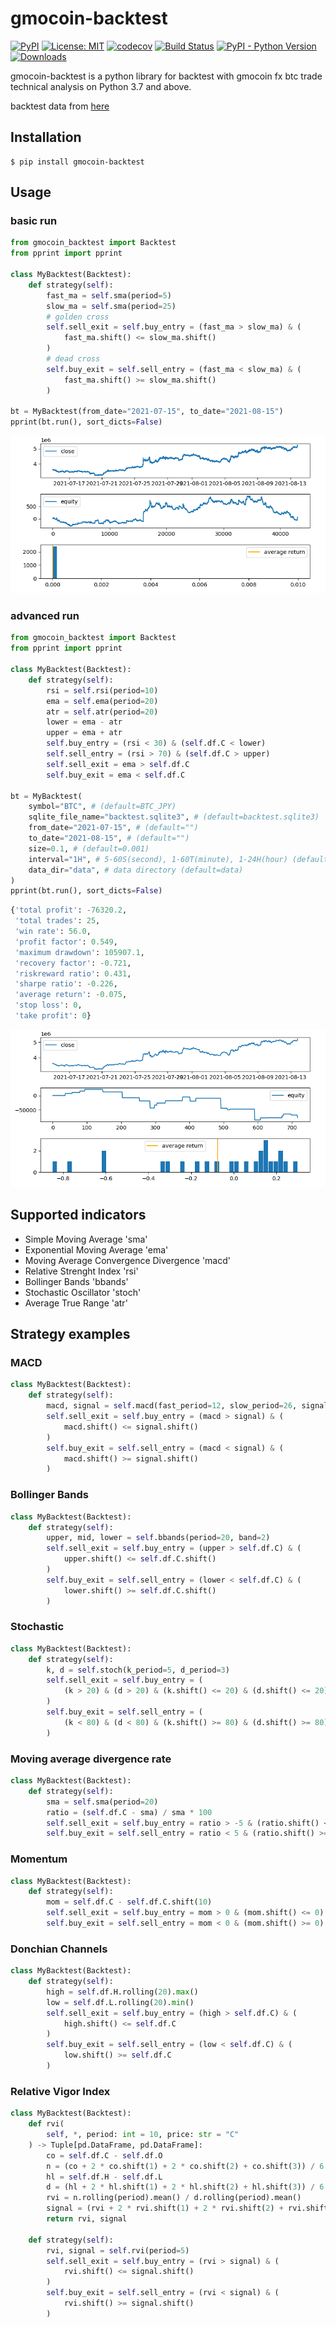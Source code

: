 # gmocoin-backtest

[![PyPI](https://img.shields.io/pypi/v/gmocoin-backtest)](https://pypi.org/project/gmocoin-backtest/)
[![License: MIT](https://img.shields.io/badge/License-MIT-yellow.svg)](https://opensource.org/licenses/MIT)
[![codecov](https://codecov.io/gh/10mohi6/gmocoin-backtest-python/branch/main/graph/badge.svg?token=ZFgiyy2cc2)](undefined)
[![Build Status](https://travis-ci.com/10mohi6/gmocoin-backtest-python.svg?branch=main)](https://travis-ci.com/10mohi6/gmocoin-backtest-python)
[![PyPI - Python Version](https://img.shields.io/pypi/pyversions/gmocoin-backtest)](https://pypi.org/project/gmocoin-backtest/)
[![Downloads](https://pepy.tech/badge/gmocoin-backtest)](https://pepy.tech/project/gmocoin-backtest)

gmocoin-backtest is a python library for backtest with gmocoin fx btc trade technical analysis on Python 3.7 and above.

backtest data from [here](https://api.coin.z.com/data/trades/)

## Installation

    $ pip install gmocoin-backtest

## Usage

### basic run
```python
from gmocoin_backtest import Backtest
from pprint import pprint

class MyBacktest(Backtest):
    def strategy(self):
        fast_ma = self.sma(period=5)
        slow_ma = self.sma(period=25)
        # golden cross
        self.sell_exit = self.buy_entry = (fast_ma > slow_ma) & (
            fast_ma.shift() <= slow_ma.shift()
        )
        # dead cross
        self.buy_exit = self.sell_entry = (fast_ma < slow_ma) & (
            fast_ma.shift() >= slow_ma.shift()
        )

bt = MyBacktest(from_date="2021-07-15", to_date="2021-08-15")
pprint(bt.run(), sort_dicts=False)
```
![basic.png](https://raw.githubusercontent.com/10mohi6/gmocoin-backtest-python/main/basic.png)

### advanced run
```python
from gmocoin_backtest import Backtest
from pprint import pprint

class MyBacktest(Backtest):
    def strategy(self):
        rsi = self.rsi(period=10)
        ema = self.ema(period=20)
        atr = self.atr(period=20)
        lower = ema - atr
        upper = ema + atr
        self.buy_entry = (rsi < 30) & (self.df.C < lower)
        self.sell_entry = (rsi > 70) & (self.df.C > upper)
        self.sell_exit = ema > self.df.C
        self.buy_exit = ema < self.df.C

bt = MyBacktest(
    symbol="BTC", # (default=BTC_JPY)
    sqlite_file_name="backtest.sqlite3", # (default=backtest.sqlite3)
    from_date="2021-07-15", # (default="")
    to_date="2021-08-15", # (default="")
    size=0.1, # (default=0.001)
    interval="1H", # 5-60S(second), 1-60T(minute), 1-24H(hour) (default=1T)
    data_dir="data", # data directory (default=data)
)
pprint(bt.run(), sort_dicts=False)
```
```python
{'total profit': -76320.2,
 'total trades': 25,
 'win rate': 56.0,
 'profit factor': 0.549,
 'maximum drawdown': 105907.1,
 'recovery factor': -0.721,
 'riskreward ratio': 0.431,
 'sharpe ratio': -0.226,
 'average return': -0.075,
 'stop loss': 0,
 'take profit': 0}
```
![advanced.png](https://raw.githubusercontent.com/10mohi6/gmocoin-backtest-python/main/advanced.png)


## Supported indicators
- Simple Moving Average 'sma'
- Exponential Moving Average 'ema'
- Moving Average Convergence Divergence 'macd'
- Relative Strenght Index 'rsi'
- Bollinger Bands 'bbands'
- Stochastic Oscillator 'stoch'
- Average True Range 'atr'

## Strategy examples
### MACD
```python
class MyBacktest(Backtest):
    def strategy(self):
        macd, signal = self.macd(fast_period=12, slow_period=26, signal_period=9)
        self.sell_exit = self.buy_entry = (macd > signal) & (
            macd.shift() <= signal.shift()
        )
        self.buy_exit = self.sell_entry = (macd < signal) & (
            macd.shift() >= signal.shift()
        )
```
### Bollinger Bands
```python
class MyBacktest(Backtest):
    def strategy(self):
        upper, mid, lower = self.bbands(period=20, band=2)
        self.sell_exit = self.buy_entry = (upper > self.df.C) & (
            upper.shift() <= self.df.C.shift()
        )
        self.buy_exit = self.sell_entry = (lower < self.df.C) & (
            lower.shift() >= self.df.C.shift()
        )
```
### Stochastic
```python
class MyBacktest(Backtest):
    def strategy(self):
        k, d = self.stoch(k_period=5, d_period=3)
        self.sell_exit = self.buy_entry = (
            (k > 20) & (d > 20) & (k.shift() <= 20) & (d.shift() <= 20)
        )
        self.buy_exit = self.sell_entry = (
            (k < 80) & (d < 80) & (k.shift() >= 80) & (d.shift() >= 80)
        )
```
### Moving average divergence rate
```python
class MyBacktest(Backtest):
    def strategy(self):
        sma = self.sma(period=20)
        ratio = (self.df.C - sma) / sma * 100
        self.sell_exit = self.buy_entry = ratio > -5 & (ratio.shift() <= -5)
        self.buy_exit = self.sell_entry = ratio < 5 & (ratio.shift() >= 5)
```
### Momentum
```python
class MyBacktest(Backtest):
    def strategy(self):
        mom = self.df.C - self.df.C.shift(10)
        self.sell_exit = self.buy_entry = mom > 0 & (mom.shift() <= 0)
        self.buy_exit = self.sell_entry = mom < 0 & (mom.shift() >= 0)
```
### Donchian Channels
```python
class MyBacktest(Backtest):
    def strategy(self):
        high = self.df.H.rolling(20).max()
        low = self.df.L.rolling(20).min()
        self.sell_exit = self.buy_entry = (high > self.df.C) & (
            high.shift() <= self.df.C
        )
        self.buy_exit = self.sell_entry = (low < self.df.C) & (
            low.shift() >= self.df.C
        )
```
### Relative Vigor Index
```python
class MyBacktest(Backtest):
    def rvi(
        self, *, period: int = 10, price: str = "C"
    ) -> Tuple[pd.DataFrame, pd.DataFrame]:
        co = self.df.C - self.df.O
        n = (co + 2 * co.shift(1) + 2 * co.shift(2) + co.shift(3)) / 6
        hl = self.df.H - self.df.L
        d = (hl + 2 * hl.shift(1) + 2 * hl.shift(2) + hl.shift(3)) / 6
        rvi = n.rolling(period).mean() / d.rolling(period).mean()
        signal = (rvi + 2 * rvi.shift(1) + 2 * rvi.shift(2) + rvi.shift(3)) / 6
        return rvi, signal

    def strategy(self):
        rvi, signal = self.rvi(period=5)
        self.sell_exit = self.buy_entry = (rvi > signal) & (
            rvi.shift() <= signal.shift()
        )
        self.buy_exit = self.sell_entry = (rvi < signal) & (
            rvi.shift() >= signal.shift()
        )
```
